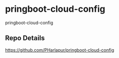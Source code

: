 # pringboot-cloud-config
pringboot-cloud-config

## Repo Details
https://github.com/PHarlapur/pringboot-cloud-config
